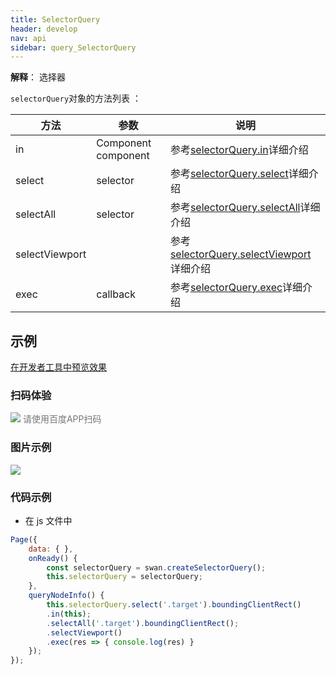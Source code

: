 ```yaml
---
title: SelectorQuery
header: develop
nav: api
sidebar: query_SelectorQuery
---
```

 
**解释**： 选择器

 
 `selectorQuery`对象的方法列表 ：

|方法 |参数  |说明|
|---- | ---- | ---- |
|in| Component component | 参考<a href="https://smartprogram.baidu.com/docs/develop/api/show/query_SelectorQuery-in/">selectorQuery.in</a>详细介绍 |
|select   | selector | 参考<a href="https://smartprogram.baidu.com/docs/develop/api/show/query_SelectorQuery-select/">selectorQuery.select</a>详细介绍 |
|selectAll  |  selector  | 参考<a href="https://smartprogram.baidu.com/docs/develop/api/show/query_SelectorQuery-selectAll/">selectorQuery.selectAll</a>详细介绍 |
|selectViewport  |      | 参考<a href="https://smartprogram.baidu.com/docs/develop/api/show/query_SelectorQuery-selectViewport/">selectorQuery.selectViewport</a>详细介绍 |
|exec  |  callback  | 参考<a href="https://smartprogram.baidu.com/docs/develop/api/show/query_SelectorQuery-exec/">selectorQuery.exec</a>详细介绍 |
## 示例

<a href="swanide://fragment/4e6bf886d48e2c25066535bdf9e8d9c81574311488897" title="在开发者工具中预览效果" target="_self">在开发者工具中预览效果</a>

### 扫码体验

<div class='scan-code-container'>
    <img src="https://b.bdstatic.com/miniapp/assets/images/doc_demo/pages_createSelectorQuery.png" class="demo-qrcode-image" />
    <font color=#777 12px>请使用百度APP扫码</font>
</div>

###  图片示例  
<div class="m-doc-custom-examples">
    <div class="m-doc-custom-examples-correct">
        <img src="https://b.bdstatic.com/miniapp/image/createSelectorQuery.gif">
    </div>
    <div class="m-doc-custom-examples-correct">
        <img src=" ">
    </div>
    <div class="m-doc-custom-examples-correct">
        <img src=" ">
    </div>     
</div>

### 代码示例 


* 在 js 文件中

```js
Page({
    data: { },
    onReady() {
        const selectorQuery = swan.createSelectorQuery();
        this.selectorQuery = selectorQuery;
    },
    queryNodeInfo() {
        this.selectorQuery.select('.target').boundingClientRect()
        .in(this);
        .selectAll('.target').boundingClientRect();
        .selectViewport()
        .exec(res => { console.log(res) }
    });
});
```

